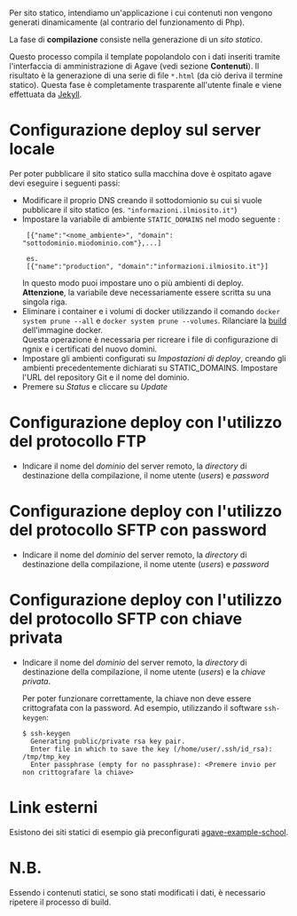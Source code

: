 Per sito statico, intendiamo un'applicazione i cui contenuti non
vengono generati dinamicamente (al contrario del funzionamento di Php).

La fase di **compilazione** consiste nella generazione di un
*sito statico*.

Questo processo compila il template popolandolo con i dati inseriti
tramite l'interfaccia di amministrazione di Agave (vedi sezione **Contenuti**).
Il risultato è la generazione di una serie di file `*.html` (da ciò
deriva il termine statico).
Questa fase è completamente trasparente all'utente finale e viene
effettuata da [Jekyll](https://jekyllrb.com/).

# Configurazione deploy sul server locale

Per poter pubblicare il sito statico sulla macchina dove è ospitato
agave devi eseguire i seguenti passi:

* Modificare il proprio DNS creando il sottodomionio su cui si vuole
  pubblicare il sito statico (es. `"informazioni.ilmiosito.it"`)
* Impostare la variabile di ambiente `STATIC_DOMAINS` nel modo seguente :
  ```
   [{"name":"<nome_ambiente>", "domain": "sottodominio.miodominio.com"},...]

   es.
   [{"name":"production", "domain":"informazioni.ilmiosito.it"}]
  ```
  In questo modo puoi impostare uno o più ambienti di deploy.
  __Attenzione__, la variabile deve necessariamente essere scritta su
  una singola riga.
* Eliminare i container e i volumi di docker utilizzando il comando 
  `docker system prune --all` e `docker system prune --volumes`.
  Rilanciare la 
  [build](https://github.com/italia/agavecms/blob/master/docs/AgaveConfiguration.md#6-build--up) dell'immagine docker.  
  Questa operazione è necessaria per ricreare i file di configurazione 
  di ngnix e i certificati del nuovo domini.
* Impostare gli ambienti configurati su _Impostazioni di deploy_,
  creando gli ambienti precedentemente dichiarati su STATIC_DOMAINS.
  Impostare l'URL del repository Git e il nome del dominio.
* Premere su _Status_ e cliccare su _Update_

# Configurazione deploy con l'utilizzo del protocollo FTP

* Indicare il nome del _dominio_ del server remoto, la _directory_ di
  destinazione della compilazione, il nome utente (_users_) e _password_

# Configurazione deploy con l'utilizzo del protocollo SFTP con password

* Indicare il nome del _dominio_ del server remoto, la _directory_ di
  destinazione della compilazione, il nome utente (_users_) e _password_

# Configurazione deploy con l'utilizzo del protocollo SFTP con chiave privata

* Indicare il nome del _dominio_ del server remoto, la _directory_ di
  destinazione della compilazione, il nome utente (_users_) e la
  _chiave privata_.

  Per poter funzionare correttamente, la chiave non deve essere crittografata
  con la password. Ad esempio, utilizzando il software `ssh-keygen`:

  ```
  $ ssh-keygen
    Generating public/private rsa key pair.
    Enter file in which to save the key (/home/user/.ssh/id_rsa): /tmp/tmp_key
    Enter passphrase (empty for no passphrase): <Premere invio per non crittografare la chiave>
  ```

# Link esterni

Esistono dei siti statici di esempio già preconfigurati [agave-example-school](https://github.com/italia/agave-template-school).

# N.B.
Essendo i contenuti statici, se sono stati modificati i dati, è
necessario ripetere il processo di build.
